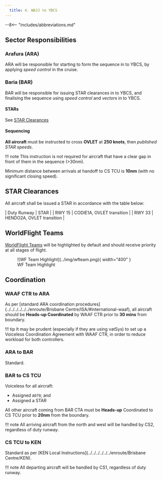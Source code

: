 ```yaml
---
  title: 4. WAJJ to YBCS
---
```


--8<-- "includes/abbreviations.md"

## Sector Responsibilities
### Arafura (ARA)
ARA will be responsible for starting to form the sequence in to YBCS, by applying *speed control* in the cruise.

### Baria (BAR)
BAR will be responsible for issuing STAR clearances in to YBCS, and finalising the sequence using *speed control* and *vectors* in to YBCS.

#### STARs
See [STAR Clearances](#star-clearances)

#### Sequencing
**All aircraft** must be instructed to cross **OVLET** at **250 knots**, then *published STAR speeds*.

!!! note
    This instruction is not required for aircraft that have a clear gap in front of them in the sequence (>30nm).

Minimum distance between arrivals at handoff to CS TCU is **10nm** (with no significant closing speed).

## STAR Clearances
All aircraft shall be issued a STAR in accordance with the table below:

| Duty Runway | STAR |
| RWY 15 | CODIE1A, OVLET transition |
| RWY 33 | HENDO2A, OVLET transition |

## WorldFlight Teams
[WorldFlight Teams](../../../../#official-team-callsigns) will be highlighted by default and should receive priority at all stages of flight.

<figure markdown>
![WF Team Highlight](../img/wfteam.png){ width="400" }
<figcaption>WF Team Highlight</figcaption>
</figure>

## Coordination
### WAAF CTR to ARA
As per [standard ARA coordination procedures](../../../../../../enroute/Brisbane Centre/ISA/#international-waaf), all aircraft should be **Heads-up Coordinated** by WAAF CTR prior to **30 mins** from boundary.

!!! tip
    It may be prudent (especially if they are using vatSys) to set up a Voiceless Coordination Agreement with WAAF CTR, in order to reduce workload for both controllers.

### ARA to BAR
Standard.

### BAR to CS TCU
Voiceless for all aircraft:

- Assigned `A070`; and
- Assigned a STAR

All other aircraft coming from BAR CTA must be **Heads-up** Coordinated to CS TCU prior to **20nm** from the boundary.

!!! note
    All arriving aircraft from the north and west will be handled by CS2, regardless of duty runway.

### CS TCU to KEN
Standard as per [KEN Local Instructions](../../../../../../enroute/Brisbane Centre/KEN).

!!! note
    All departing aircraft will be handled by CS1, regardless of duty runway.